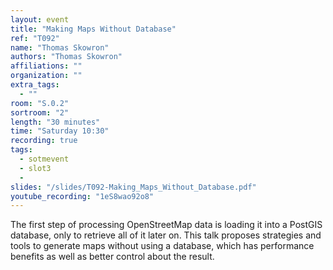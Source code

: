 ```yaml
---
layout: event
title: "Making Maps Without Database"
ref: "T092"
name: "Thomas Skowron"
authors: "Thomas Skowron"
affiliations: ""
organization: ""
extra_tags:
  - ""
room: "S.0.2"
sortroom: "2"
length: "30 minutes"
time: "Saturday 10:30"
recording: true
tags:
  - sotmevent
  - slot3
  - 
slides: "/slides/T092-Making_Maps_Without_Database.pdf"
youtube_recording: "1eS8wao92o8"
---
```

The first step of processing OpenStreetMap data is loading it into a PostGIS database, only to retrieve all of it later on. This talk proposes strategies and tools to generate maps without using a database, which has performance benefits as well as better control about the result.
